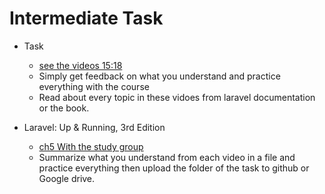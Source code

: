 # Intermediate Task
- Task
    - [see the videos 15:18](https://youtube.com/playlist?list=PL13Ag2mfco64zMLcFjPb5GVWCu-OAjTrx&si=rXoy-Up2izB2K5tz) 
    - Simply get feedback on what you understand and practice everything with the course
    - Read about every topic in these vidoes from laravel documentation or the book.

- Laravel: Up & Running, 3rd Edition
    - [ch5 With the study group](https://www.oreilly.com/library/view/laravel-up/9781098153250/) 
    - Summarize what you understand from each video in a file and practice everything then upload the folder of the task to github or Google drive.  